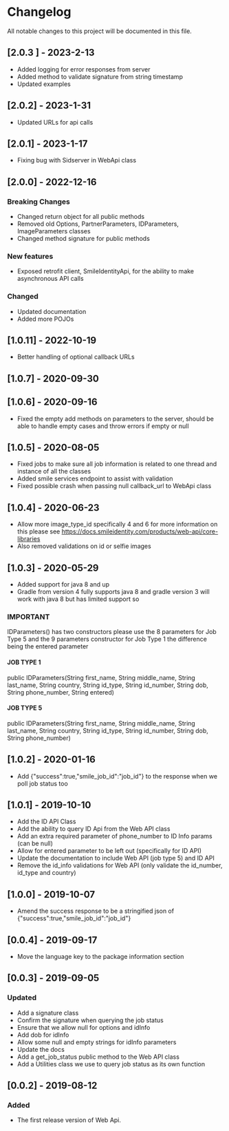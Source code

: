 # Changelog
All notable changes to this project will be documented in this file.

## [2.0.3 ] - 2023-2-13
* Added logging for error responses from server
* Added method to validate signature from string timestamp
* Updated examples

## [2.0.2] - 2023-1-31
* Updated URLs for api calls

## [2.0.1] - 2023-1-17
* Fixing bug with Sidserver in WebApi class

## [2.0.0] - 2022-12-16
### Breaking Changes
* Changed return object for all public methods
* Removed old Options, PartnerParameters, IDParameters, ImageParameters classes
* Changed method signature for public methods
### New features
* Exposed retrofit client, SmileIdentityApi, for the ability to make asynchronous API calls
### Changed
* Updated documentation
* Added more POJOs

## [1.0.11] - 2022-10-19
* Better handling of optional callback URLs

## [1.0.7] - 2020-09-30

## [1.0.6] - 2020-09-16
* Fixed the empty  add methods on parameters to the server, should be able to handle empty cases and throw errors if empty or  null

## [1.0.5] - 2020-08-05
* Fixed jobs to make sure all job information is related to one thread and instance of all the classes
* Added smile services endpoint to assist with validation
* Fixed possible crash when  passing null callback_url to WebApi  class

## [1.0.4] - 2020-06-23
* Allow more image_type_id specifically 4 and 6 for more information on this please see https://docs.smileidentity.com/products/web-api/core-libraries
* Also removed validations on id or selfie images

## [1.0.3] - 2020-05-29
* Added support for java 8 and up
* Gradle from version 4 fully supports java 8 and gradle version 3 will work with java 8 but has limited support so
###  IMPORTANT
IDParameters() has two constructors please use the 8 parameters for Job Type 5 and  the 9 parameters constructor for Job Type 1
the difference being the entered parameter

####  JOB TYPE 1
public IDParameters(String first_name, String middle_name, String last_name, String country, String id_type, String id_number, String dob, String phone_number, String entered)

#### JOB TYPE 5
public IDParameters(String first_name, String middle_name, String last_name, String country, String id_type, String id_number, String dob, String phone_number)

## [1.0.2] - 2020-01-16
* Add {"success":true,"smile_job_id":"job_id"} to the response when we poll job status too

## [1.0.1] - 2019-10-10
* Add the ID API Class
* Add the ability to query ID Api from the Web API class
* Add an extra required parameter of phone_number to ID Info params (can be null)
* Allow for entered parameter to be left out (specifically for ID API)
* Update the documentation to include Web API (job type 5) and ID API
* Remove the id_info validations for Web API (only validate the id_number, id_type and country)

## [1.0.0] - 2019-10-07
* Amend the success response to be a stringified json of {"success":true,"smile_job_id":"job_id"}

## [0.0.4] - 2019-09-17
* Move the language key to the package information section

## [0.0.3] - 2019-09-05
### Updated
* Add a signature class
* Confirm the signature when querying the job status
* Ensure that we allow null for options and idInfo
* Add dob for idInfo
* Allow some null and empty strings for idInfo parameters
* Update the docs
* Add a get_job_status public method to the Web API class
* Add a Utilities class we use to query job status as its own function

## [0.0.2] - 2019-08-12
### Added
* The first release version of Web Api.
